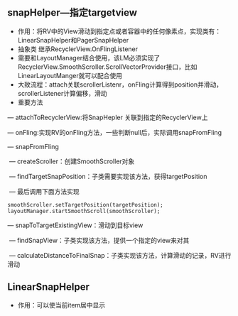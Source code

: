 ## snapHelper—指定targetview

- 作用：将RV中的View滑动到指定点或者容器中的任何像素点，实现类有：LinearSnapHelper和PagerSnapHelper
- 抽象类 继承RecyclerView.OnFlingListener
- 需要和LayoutManager结合使用，该LM必须实现了RecyclerView.SmoothScroller.ScrollVectorProvider接口，比如LinearLayoutManger就可以配合使用
- 大致流程：attach关联scrollerListenr，onFling计算得到position并滑动，scrollerListener计算偏移，滑动
- 重要方法

— attachToRecyclerView:将SnapHepler 关联到指定的RecyclerView上

— onFling:实现RV的onFling方法，一些判断null后，实际调用snapFromFling

— snapFromFling

​	— createScroller：创建SmoothScroller对象

​	— findTargetSnapPosition：子类需要实现该方法，获得targetPosition

​	— 最后调用下面方法实现

```
smoothScroller.setTargetPosition(targetPosition);
layoutManager.startSmoothScroll(smoothScroller);
```

— snapToTargetExistingView：滑动到目标view

​	— findSnapView：子类实现该方法，提供一个指定的view来对其

​	— calculateDistanceToFinalSnap：子类实现该方法，计算滑动的记录，RV进行滑动



## LinearSnapHelper

- 作用：可以使当前item居中显示

